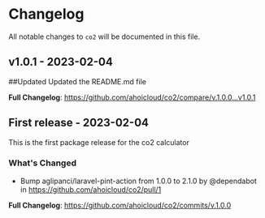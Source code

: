 # Changelog

All notable changes to `co2` will be documented in this file.

## v1.0.1 - 2023-02-04

##Updated
Updated the README.md file

**Full Changelog**: https://github.com/ahoicloud/co2/compare/v.1.0.0...v1.0.1

## First release  - 2023-02-04

This is the first package release for the co2 calculator

### What's Changed

- Bump aglipanci/laravel-pint-action from 1.0.0 to 2.1.0 by @dependabot in https://github.com/ahoicloud/co2/pull/1

**Full Changelog**: https://github.com/ahoicloud/co2/commits/v.1.0.0
